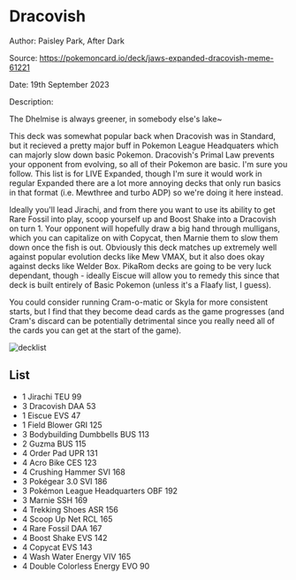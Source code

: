 # Dracovish

Author: Paisley Park, After Dark

Source: <https://pokemoncard.io/deck/jaws-expanded-dracovish-meme-61221>

Date: 19th September 2023

Description: 

The Dhelmise is always greener, in somebody else's lake~

This deck was somewhat popular back when Dracovish was in Standard, but it recieved a pretty major buff in Pokemon League Headquaters which can majorly slow down basic Pokemon. Dracovish's Primal Law prevents your opponent from evolving, so all of their Pokemon are basic. I'm sure you follow. This list is for LIVE Expanded, though I'm sure it would work in regular Expanded there are a lot more annoying decks that only run basics in that format (i.e. Mewthree and turbo ADP) so we're doing it here instead.

Ideally you'll lead Jirachi, and from there you want to use its ability to get Rare Fossil into play, scoop yourself up and Boost Shake into a Dracovish on turn 1. Your opponent will hopefully draw a big hand through mulligans, which you can capitalize on with Copycat, then Marnie them to slow them down once the fish is out. Obviously this deck matches up extremely well against popular evolution decks like Mew VMAX, but it also does okay against decks like Welder Box. PikaRom decks are going to be very luck dependant, though - ideally Eiscue will allow you to remedy this since that deck is built entirely of Basic Pokemon (unless it's a Flaafy list, I guess).

You could consider running Cram-o-matic or Skyla for more consistent starts, but I find that they become dead cards as the game progresses (and Cram's discard can be potentially detrimental since you really need all of the cards you can get at the start of the game).

![decklist](../../images/OBF)

## List

* 1 Jirachi TEU 99
* 3 Dracovish DAA 53
* 1 Eiscue EVS 47
* 1 Field Blower GRI 125
* 3 Bodybuilding Dumbbells BUS 113
* 2 Guzma BUS 115
* 4 Order Pad UPR 131
* 4 Acro Bike CES 123
* 4 Crushing Hammer SVI 168
* 3 Pokégear 3.0 SVI 186
* 3 Pokémon League Headquarters OBF 192
* 3 Marnie SSH 169
* 4 Trekking Shoes ASR 156
* 4 Scoop Up Net RCL 165
* 4 Rare Fossil DAA 167
* 4 Boost Shake EVS 142
* 4 Copycat EVS 143
* 4 Wash Water Energy VIV 165
* 4 Double Colorless Energy EVO 90
